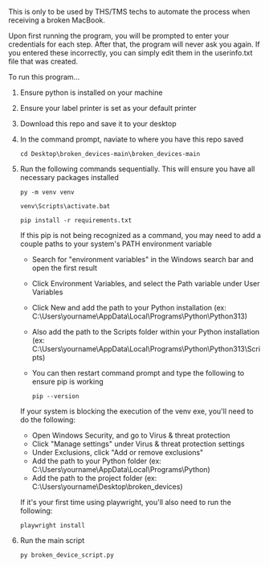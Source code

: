 This is only to be used by THS/TMS techs to automate the process when receiving a broken MacBook.

Upon first running the program, you will be prompted to enter your credentials for each step. After that, the program will never ask you again. If you entered these incorrectly, you can simply edit them in the userinfo.txt file that was created.

To run this program...
  1. Ensure python is installed on your machine
  2. Ensure your label printer is set as your default printer
  3. Download this repo and save it to your desktop
  4. In the command prompt, naviate to where you have this repo saved
     
       `cd Desktop\broken_devices-main\broken_devices-main`
  6. Run the following commands sequentially. This will ensure you have all necessary packages installed

       `py -m venv venv`
     
       `venv\Scripts\activate.bat`
     
       `pip install -r requirements.txt`

     If this pip is not being recognized as a command, you may need to add a couple paths to your system's PATH environment variable
       * Search for "environment variables" in the Windows search bar and open the first result
       * Click Environment Variables, and select the Path variable under User Variables
       * Click New and add the path to your Python installation (ex: C:\Users\yourname\AppData\Local\Programs\Python\Python313)
       * Also add the path to the Scripts folder within your Python installation (ex: C:\Users\yourname\AppData\Local\Programs\Python\Python313\Scripts)
       * You can then restart command prompt and type the following to ensure pip is working

         `pip --version`

     If your system is blocking the execution of the venv exe, you'll need to do the following:
       * Open Windows Security, and go to Virus & threat protection
       * Click "Manage settings" under Virus & threat protection settings
       * Under Exclusions, click "Add or remove exclusions"
       * Add the path to your Python folder (ex: C:\Users\yourname\AppData\Local\Programs\Python)
       * Add the path to the project folder (ex: C:\Users\yourname\Desktop\broken_devices)
       
     If it's your first time using playwright, you'll also need to run the following:

       `playwright install`
  7. Run the main script

       `py broken_device_script.py`
